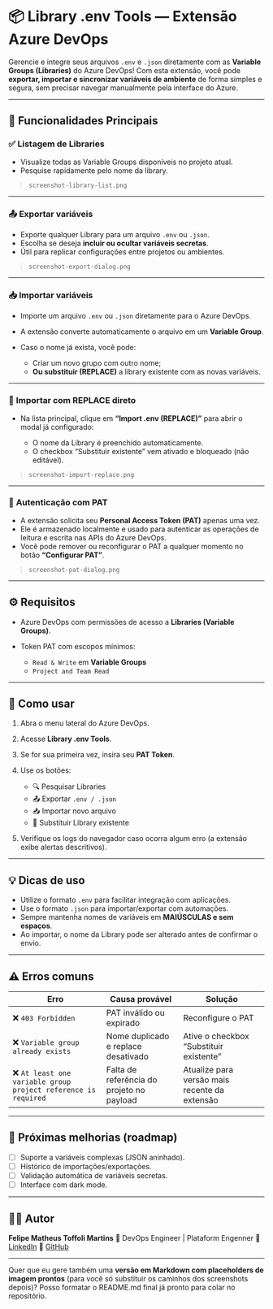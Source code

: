 # 📦 Library .env Tools — Extensão Azure DevOps

Gerencie e integre seus arquivos `.env` e `.json` diretamente com as **Variable Groups (Libraries)** do Azure DevOps!
Com esta extensão, você pode **exportar, importar e sincronizar variáveis de ambiente** de forma simples e segura, sem precisar navegar manualmente pela interface do Azure.

---

## 🚀 Funcionalidades Principais

### ✅ **Listagem de Libraries**

* Visualize todas as Variable Groups disponíveis no projeto atual.
* Pesquise rapidamente pelo nome da library.


> `screenshot-library-list.png`


---

### 📤 **Exportar variáveis**

* Exporte qualquer Library para um arquivo `.env` ou `.json`.
* Escolha se deseja **incluir ou ocultar variáveis secretas**.
* Útil para replicar configurações entre projetos ou ambientes.


> `screenshot-export-dialog.png`

---

### 📥 **Importar variáveis**

* Importe um arquivo `.env` ou `.json` diretamente para o Azure DevOps.
* A extensão converte automaticamente o arquivo em um **Variable Group**.
* Caso o nome já exista, você pode:

  * Criar um novo grupo com outro nome;
  * **Ou substituir (REPLACE)** a library existente com as novas variáveis.



---

### 🔁 **Importar com REPLACE direto**

* Na lista principal, clique em **“Import .env (REPLACE)”** para abrir o modal já configurado:

  * O nome da Library é preenchido automaticamente.
  * O checkbox “Substituir existente” vem ativado e bloqueado (não editável).


> `screenshot-import-replace.png`

---

### 🔐 **Autenticação com PAT**

* A extensão solicita seu **Personal Access Token (PAT)** apenas uma vez.
* Ele é armazenado localmente e usado para autenticar as operações de leitura e escrita nas APIs do Azure DevOps.
* Você pode remover ou reconfigurar o PAT a qualquer momento no botão **“Configurar PAT”**.


> `screenshot-pat-dialog.png`

---

## ⚙️ Requisitos

* Azure DevOps com permissões de acesso a **Libraries (Variable Groups)**.
* Token PAT com escopos mínimos:

  * `Read & Write` em **Variable Groups**
  * `Project and Team Read`

---

## 🧩 Como usar

1. Abra o menu lateral do Azure DevOps.
2. Acesse **Library .env Tools**.
3. Se for sua primeira vez, insira seu **PAT Token**.
4. Use os botões:

   * 🔍 Pesquisar Libraries
   * 📤 Exportar `.env / .json`
   * 📥 Importar novo arquivo
   * 🔁 Substituir Library existente
5. Verifique os logs do navegador caso ocorra algum erro (a extensão exibe alertas descritivos).

---

## 💡 Dicas de uso

* Utilize o formato `.env` para facilitar integração com aplicações.
* Use o formato `.json` para importar/exportar com automações.
* Sempre mantenha nomes de variáveis em **MAIÚSCULAS e sem espaços**.
* Ao importar, o nome da Library pode ser alterado antes de confirmar o envio.

---

## ⚠️ Erros comuns

| Erro                                                          | Causa provável                            | Solução                                       |
| ------------------------------------------------------------- | ----------------------------------------- | --------------------------------------------- |
| ❌ `403 Forbidden`                                             | PAT inválido ou expirado                  | Reconfigure o PAT                             |
| ❌ `Variable group already exists`                             | Nome duplicado e replace desativado       | Ative o checkbox “Substituir existente”       |
| ❌ `At least one variable group project reference is required` | Falta de referência do projeto no payload | Atualize para versão mais recente da extensão |

---

## 🧠 Próximas melhorias (roadmap)

* [ ] Suporte a variáveis complexas (JSON aninhado).
* [ ] Histórico de importações/exportações.
* [ ] Validação automática de variáveis secretas.
* [ ] Interface com dark mode.

---

## 👨‍💻 Autor

**Felipe Matheus Toffoli Martins**
🔹 DevOps Engineer | Plataform Engenner
🔗 [LinkedIn](https://www.linkedin.com/in/felipetoffoli/)
💼 [GitHub](https://github.com/felipetoffoli)

---

Quer que eu gere também uma **versão em Markdown com placeholders de imagem prontos** (para você só substituir os caminhos dos screenshots depois)?
Posso formatar o README.md final já pronto para colar no repositório.
